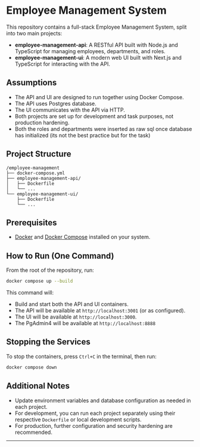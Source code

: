 # Employee Management System

This repository contains a full-stack Employee Management System, split into two main projects:

- **employee-management-api**: A RESTful API built with Node.js and TypeScript for managing employees, departments, and roles.
- **employee-management-ui**: A modern web UI built with Next.js and TypeScript for interacting with the API.

## Assumptions

- The API and UI are designed to run together using Docker Compose.
- The API uses Postgres database.
- The UI communicates with the API via HTTP.
- Both projects are set up for development and task purposes, not production hardening.
- Both the roles and departments were inserted as raw sql once database has initialized (its not the best practice but for the task)

## Project Structure

```
/employee-management
├── docker-compose.yml
├── employee-management-api/
│   ├── Dockerfile
│   └── ...
└── employee-management-ui/
    ├── Dockerfile
    └── ...
```

## Prerequisites

- [Docker](https://www.docker.com/) and [Docker Compose](https://docs.docker.com/compose/) installed on your system.

## How to Run (One Command)

From the root of the repository, run:

```sh
docker compose up --build
```

This command will:

- Build and start both the API and UI containers.
- The API will be available at `http://localhost:3001` (or as configured).
- The UI will be available at `http://localhost:3000`.
- The PgAdmin4 will be available at `http://localhost:8888`

## Stopping the Services

To stop the containers, press `Ctrl+C` in the terminal, then run:

```sh
docker compose down
```

## Additional Notes

- Update environment variables and database configuration as needed in each project.
- For development, you can run each project separately using their respective `Dockerfile` or local development scripts.
- For production, further configuration and security hardening are recommended.

---
